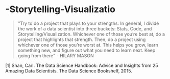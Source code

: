 # -Storytelling-Visualizatio
> "Try to do a project that plays to your strengths. In general, I divide the work of a data scientist into three buckets: Stats, Code, and Storytelling/Visualization. Whichever one of those you’re best at, do a project that highlights that strength. Then, do a project using whichever one of those you’re worst at. This helps you grow, learn something new, and figure out what you need to learn next. Keep going from there" - HILARY MASON

[1] Shan, Carl. The Data Science Handbook: Advice and Insights from 25 Amazing Data Scientists. The Data Science Bookshelf, 2015.
